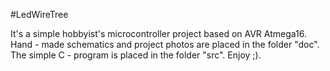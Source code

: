 #LedWireTree

It's a simple hobbyist's microcontroller project based on AVR Atmega16. Hand - made schematics and project photos are placed in the folder "doc".
The simple C - program is placed in the folder "src". Enjoy ;).
